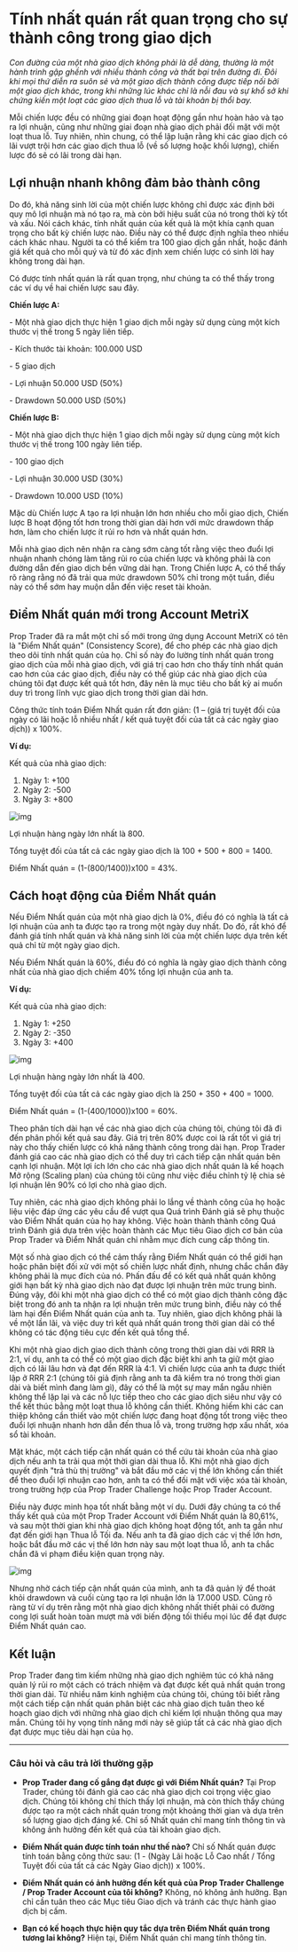 # Tính nhất quán rất quan trọng cho sự thành công trong giao dịch

_Con đường của một nhà giao dịch không phải là dễ dàng, thường là một hành trình gập ghềnh với nhiều thành công và thất bại trên đường đi. Đôi khi mọi thứ diễn ra suôn sẻ và một giao dịch thành công được tiếp nối bởi một giao dịch khác, trong khi những lúc khác chỉ là nỗi đau và sự khổ sở khi chứng kiến một loạt các giao dịch thua lỗ và tài khoản bị thổi bay._

Mỗi chiến lược đều có những giai đoạn hoạt động gần như hoàn hảo và tạo ra lợi nhuận, cũng như những giai đoạn nhà giao dịch phải đối mặt với một loạt thua lỗ. Tuy nhiên, nhìn chung, có thể lập luận rằng khi các giao dịch có lãi vượt trội hơn các giao dịch thua lỗ (về số lượng hoặc khối lượng), chiến lược đó sẽ có lãi trong dài hạn.

## Lợi nhuận nhanh không đảm bảo thành công

Do đó, khả năng sinh lời của một chiến lược không chỉ được xác định bởi quy mô lợi nhuận mà nó tạo ra, mà còn bởi hiệu suất của nó trong thời kỳ tốt và xấu. Nói cách khác, tính nhất quán của kết quả là một khía cạnh quan trọng cho bất kỳ chiến lược nào. Điều này có thể được định nghĩa theo nhiều cách khác nhau. Người ta có thể kiểm tra 100 giao dịch gần nhất, hoặc đánh giá kết quả cho mỗi quý và từ đó xác định xem chiến lược có sinh lời hay không trong dài hạn.

Có được tính nhất quán là rất quan trọng, như chúng ta có thể thấy trong các ví dụ về hai chiến lược sau đây.

**Chiến lược A:**

\- Một nhà giao dịch thực hiện 1 giao dịch mỗi ngày sử dụng cùng một kích thước vị thế trong 5 ngày liên tiếp.

\- Kích thước tài khoản: 100.000 USD

\- 5 giao dịch

\- Lợi nhuận 50.000 USD (50%)

\- Drawdown 50.000 USD (50%)

**Chiến lược B:**

\- Một nhà giao dịch thực hiện 1 giao dịch mỗi ngày sử dụng cùng một kích thước vị thế trong 100 ngày liên tiếp.

\- 100 giao dịch

\- Lợi nhuận 30.000 USD (30%)

\- Drawdown 10.000 USD (10%)

Mặc dù Chiến lược A tạo ra lợi nhuận lớn hơn nhiều cho mỗi giao dịch, Chiến lược B hoạt động tốt hơn trong thời gian dài hơn với mức drawdown thấp hơn, làm cho chiến lược ít rủi ro hơn và nhất quán hơn.

Mỗi nhà giao dịch nên nhận ra càng sớm càng tốt rằng việc theo đuổi lợi nhuận nhanh chóng làm tăng rủi ro của chiến lược và không phải là con đường dẫn đến giao dịch bền vững dài hạn. Trong Chiến lược A, có thể thấy rõ ràng rằng nó đã trải qua mức drawdown 50% chỉ trong một tuần, điều này có thể sớm hay muộn dẫn đến việc reset tài khoản.

## Điểm Nhất quán mới trong Account MetriX

Prop Trader đã ra mắt một chỉ số mới trong ứng dụng Account MetriX có tên là "Điểm Nhất quán" (Consistency Score), để cho phép các nhà giao dịch theo dõi tính nhất quán của họ. Chỉ số này đo lường tính nhất quán trong giao dịch của mỗi nhà giao dịch, với giá trị cao hơn cho thấy tính nhất quán cao hơn của các giao dịch, điều này có thể giúp các nhà giao dịch của chúng tôi đạt được kết quả tốt hơn, đây nên là mục tiêu cho bất kỳ ai muốn duy trì trong lĩnh vực giao dịch trong thời gian dài hơn.

Công thức tính toán Điểm Nhất quán rất đơn giản: (1 – (giá trị tuyệt đối của ngày có lãi hoặc lỗ nhiều nhất / kết quả tuyệt đối của tất cả các ngày giao dịch)) x 100%.

**Ví dụ:**

Kết quả của nhà giao dịch:

1. Ngày 1: +100
2. Ngày 2: -500
3. Ngày 3: +800

![img](/files/Consist-priklad-1.jpg)

Lợi nhuận hàng ngày lớn nhất là 800.

Tổng tuyệt đối của tất cả các ngày giao dịch là 100 + 500 + 800 = 1400.

Điểm Nhất quán = (1-(800/1400))x100 = 43%.

## Cách hoạt động của Điểm Nhất quán

Nếu Điểm Nhất quán của một nhà giao dịch là 0%, điều đó có nghĩa là tất cả lợi nhuận của anh ta được tạo ra trong một ngày duy nhất. Do đó, rất khó để đánh giá tính nhất quán và khả năng sinh lời của một chiến lược dựa trên kết quả chỉ từ một ngày giao dịch.

Nếu Điểm Nhất quán là 60%, điều đó có nghĩa là ngày giao dịch thành công nhất của nhà giao dịch chiếm 40% tổng lợi nhuận của anh ta.

**Ví dụ:**

Kết quả của nhà giao dịch:

1. Ngày 1: +250
2. Ngày 2: -350
3. Ngày 3: +400

![img](/files/Consist-priklad-2.jpg)

Lợi nhuận hàng ngày lớn nhất là 400.

Tổng tuyệt đối của tất cả các ngày giao dịch là 250 + 350 + 400 = 1000.

Điểm Nhất quán = (1-(400/1000))x100 = 60%.

Theo phân tích dài hạn về các nhà giao dịch của chúng tôi, chúng tôi đã đi đến phân phối kết quả sau đây. Giá trị trên 80% được coi là rất tốt vì giá trị này cho thấy chiến lược có khả năng thành công trong dài hạn. Prop Trader đánh giá cao các nhà giao dịch có thể duy trì cách tiếp cận nhất quán bên cạnh lợi nhuận. Một lợi ích lớn cho các nhà giao dịch nhất quán là kế hoạch Mở rộng (Scaling plan) của chúng tôi cũng như việc điều chỉnh tỷ lệ chia sẻ lợi nhuận lên 90% có lợi cho nhà giao dịch.

Tuy nhiên, các nhà giao dịch không phải lo lắng về thành công của họ hoặc liệu việc đáp ứng các yêu cầu để vượt qua Quá trình Đánh giá sẽ phụ thuộc vào Điểm Nhất quán của họ hay không. Việc hoàn thành thành công Quá trình Đánh giá dựa trên việc hoàn thành các Mục tiêu Giao dịch cơ bản của Prop Trader và Điểm Nhất quán chỉ nhằm mục đích cung cấp thông tin.

Một số nhà giao dịch có thể cảm thấy rằng Điểm Nhất quán có thể giới hạn hoặc phân biệt đối xử với một số chiến lược nhất định, nhưng chắc chắn đây không phải là mục đích của nó. Phấn đấu để có kết quả nhất quán không giới hạn bất kỳ nhà giao dịch nào đạt được lợi nhuận trên mức trung bình. Đúng vậy, đôi khi một nhà giao dịch có thể có một giao dịch thành công đặc biệt trong đó anh ta nhận ra lợi nhuận trên mức trung bình, điều này có thể làm hại đến Điểm Nhất quán của anh ta. Tuy nhiên, giao dịch không phải là về một lần lãi, và việc duy trì kết quả nhất quán trong thời gian dài có thể không có tác động tiêu cực đến kết quả tổng thể.

Khi một nhà giao dịch giao dịch thành công trong thời gian dài với RRR là 2:1, ví dụ, anh ta có thể có một giao dịch đặc biệt khi anh ta giữ một giao dịch có lãi lâu hơn và đạt đến RRR là 4:1. Vì chiến lược của anh ta được thiết lập ở RRR 2:1 (chúng tôi giả định rằng anh ta đã kiểm tra nó trong thời gian dài và biết mình đang làm gì), đây có thể là một sự may mắn ngẫu nhiên không thể lặp lại và các nỗ lực tiếp theo cho các giao dịch siêu như vậy có thể kết thúc bằng một loạt thua lỗ không cần thiết. Không hiếm khi các can thiệp không cần thiết vào một chiến lược đang hoạt động tốt trong việc theo đuổi lợi nhuận nhanh hơn dẫn đến thua lỗ và, trong trường hợp xấu nhất, xóa sổ tài khoản.

Mặt khác, một cách tiếp cận nhất quán có thể cứu tài khoản của nhà giao dịch nếu anh ta trải qua một thời gian dài thua lỗ. Khi một nhà giao dịch quyết định "trả thù thị trường" và bắt đầu mở các vị thế lớn không cần thiết để theo đuổi lợi nhuận cao hơn, anh ta có thể đối mặt với việc xóa tài khoản, trong trường hợp của Prop Trader Challenge hoặc Prop Trader Account.

Điều này được minh họa tốt nhất bằng một ví dụ. Dưới đây chúng ta có thể thấy kết quả của một Prop Trader Account với Điểm Nhất quán là 80,61%, và sau một thời gian khi nhà giao dịch không hoạt động tốt, anh ta gần như đạt đến giới hạn Thua lỗ Tối đa. Nếu anh ta đã giao dịch các vị thế lớn hơn, hoặc bắt đầu mở các vị thế lớn hơn này sau một loạt thua lỗ, anh ta chắc chắn đã vi phạm điều kiện quan trọng này.

![img](/files/Consist-graf.png)

Nhưng nhờ cách tiếp cận nhất quán của mình, anh ta đã quản lý để thoát khỏi drawdown và cuối cùng tạo ra lợi nhuận lớn là 17.000 USD. Cũng rõ ràng từ ví dụ trên rằng một nhà giao dịch không nhất thiết phải có đường cong lợi suất hoàn toàn mượt mà với biến động tối thiểu mọi lúc để đạt được Điểm Nhất quán cao.

## Kết luận

Prop Trader đang tìm kiếm những nhà giao dịch nghiêm túc có khả năng quản lý rủi ro một cách có trách nhiệm và đạt được kết quả nhất quán trong thời gian dài. Từ nhiều năm kinh nghiệm của chúng tôi, chúng tôi biết rằng một cách tiếp cận nhất quán phân biệt các nhà giao dịch tuân theo kế hoạch giao dịch với những nhà giao dịch chỉ kiếm lợi nhuận thông qua may mắn. Chúng tôi hy vọng tính năng mới này sẽ giúp tất cả các nhà giao dịch đạt được mục tiêu dài hạn của họ.

---

### Câu hỏi và câu trả lời thường gặp

- **Prop Trader đang cố gắng đạt được gì với Điểm Nhất quán?** Tại Prop Trader, chúng tôi đánh giá cao các nhà giao dịch coi trọng việc giao dịch. Chúng tôi không chỉ thích thấy lợi nhuận, mà còn thích thấy chúng được tạo ra một cách nhất quán trong một khoảng thời gian và dựa trên số lượng giao dịch đáng kể. Chỉ số Nhất quán chỉ mang tính thông tin và không ảnh hưởng đến kết quả của tài khoản giao dịch.

- **Điểm Nhất quán được tính toán như thế nào?** Chỉ số Nhất quán được tính toán bằng công thức sau: (1 - (Ngày Lãi hoặc Lỗ Cao nhất / Tổng Tuyệt đối của tất cả các Ngày Giao dịch)) x 100%.

- **Điểm Nhất quán có ảnh hưởng đến kết quả của Prop Trader Challenge / Prop Trader Account của tôi không?** Không, nó không ảnh hưởng. Bạn chỉ cần tuân theo các Mục tiêu Giao dịch và tránh các thực hành giao dịch bị cấm.

- **Bạn có kế hoạch thực hiện quy tắc dựa trên Điểm Nhất quán trong tương lai không?** Hiện tại, Điểm Nhất quán chỉ mang tính thông tin.
